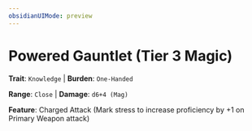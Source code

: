 ```yaml
---
obsidianUIMode: preview
---
```

# Powered Gauntlet (Tier 3 Magic)

**Trait**: `Knowledge` | **Burden**: `One-Handed`

**Range**: `Close` | **Damage**: `d6+4 (Mag)`

**Feature**: Charged Attack (Mark stress to increase proficiency by +1 on Primary Weapon attack)